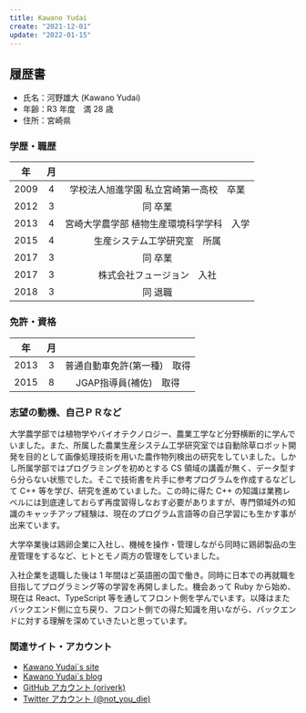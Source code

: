 ```yaml
---
title: Kawano Yudai
create: "2021-12-01"
update: "2022-01-15"
---
```


## 履歴書

- 氏名：河野雄大 (Kawano Yudai)
- 年齢：R3 年度　満 28 歳
- 住所：宮崎県

### 学歴・職歴

|年|月||
|:-:|:-:|:-:|
|2009|4|学校法人旭進学園 私立宮崎第一高校　卒業|
|2012|3|同 卒業|
|2013|4|宮崎大学農学部 植物生産環境科学学科　入学|
|2015|4|生産システム工学研究室　所属|
|2017|3|同 卒業|
|2017|3|株式会社フュージョン　入社|
|2018|3|同 退職|

### 免許・資格

|年|月||
|:-:|:-:|:-:|
|2013|3|普通自動車免許(第一種)　取得|
|2015|8|JGAP指導員(補佐)　取得|

### 志望の動機、自己ＰＲなど

大学農学部では植物学やバイオテクノロジー、農業工学など分野横断的に学んでいました。また、所属した農業生産システム工学研究室では自動除草ロボット開発を目的として画像処理技術を用いた農作物列検出の研究をしていました。しかし所属学部ではプログラミングを初めとする CS 領域の講義が無く、データ型すら分らない状態でした。そこで技術書を片手に参考プログラムを作成するなどして C++ 等を学び、研究を進めていました。この時に得た C++ の知識は業務レベルには到底達しておらず再度習得しなおす必要がありますが、専門領域外の知識のキャッチアップ経験は、現在のプログラム言語等の自己学習にも生かす事が出来ています。

大学卒業後は鶏卵企業に入社し、機械を操作・管理しながら同時に鶏卵製品の生産管理をするなど、ヒトとモノ両方の管理をしていました。

入社企業を退職した後は 1 年間ほど英語圏の国で働き。同時に日本での再就職を目指してプログラミング等の学習を再開しました。機会あって Ruby から始め、現在は React、TypeScript 等を通してフロント側を学んでいます。以降はまたバックエンド側に立ち戻り、フロント側での得た知識を用いながら、バックエンドに対する理解を深めていきたいと思っています。

### 関連サイト・アカウント

- [Kawano Yudai`s site](https://oriverk.dev)
- [Kawano Yudai`s blog](https://blog.oriverk.dev)
- [GitHub アカウント (oriverk)](https://github.com/oriverk)
- [Twitter アカウント (@not_you_die)](https://twitter.com/not_you_die)
